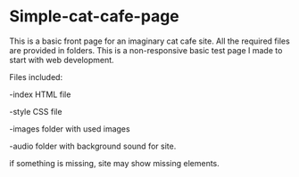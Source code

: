 # Simple-cat-cafe-page
This is a basic front page for an imaginary cat cafe site.
All the required files are provided in folders.
This is a non-responsive basic test page I made to start with web development.

Files included:

-index HTML file

-style CSS file

-images folder with used images

-audio folder with background sound for site.

if something is missing, site may show missing elements.
